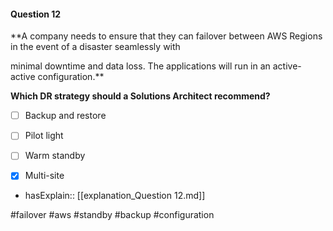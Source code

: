 #### Question  12


**A company needs to ensure that they can failover between AWS Regions in the event of a disaster seamlessly with

minimal downtime and data loss. The applications will run in an active-active configuration.**


**Which DR strategy should a Solutions Architect recommend?**


- [ ] Backup and restore


- [ ] Pilot light


- [ ] Warm standby


- [x] Multi-site



- hasExplain:: [[explanation_Question  12.md]]

#failover #aws #standby #backup #configuration 